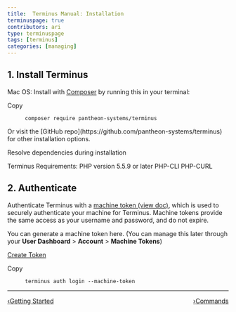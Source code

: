 ```yaml
---
title:  Terminus Manual: Installation
terminuspage: true
contributors: ari
type: terminuspage
tags: [terminus]
categories: [managing]
---
```

## 1. Install Terminus
Mac OS: Install with [Composer](https://getcomposer.org/) by running this in your terminal:
<div class="zero-clipboard">
<span class="btn-clipboard">Copy</span>
<figure class="highlight"><pre><code class="bash" data-lang="bash">composer require pantheon-systems/terminus</code></pre></figure>
</div>
Or visit the [GitHub repo](https://github.com/pantheon-systems/terminus) for other installation options.


<span class="glyphicon glyphicon-check" aria-hidden="true"></span> Resolve dependencies during installation

Terminus Requirements:
PHP version 5.5.9 or later
PHP-CLI
PHP-CURL


## 2. Authenticate
Authenticate Terminus with a [machine token (view doc)](/docs/machine-tokens), which is used to securely authenticate your machine for Terminus. Machine tokens provide the same access as your username and password, and do not expire.

You can generate a machine token here. (You can manage this later through your **User Dashboard** > **Account** > **Machine Tokens**)

<a href="https://dashboard.pantheon.io/machine-token/create" class="btn-primary btn">Create Token</a>

<div class="zero-clipboard">
<span class="btn-clipboard">Copy</span>
<figure class="highlight"><pre><code class="bash" data-lang="bash">terminus auth login --machine-token<machine-token></code></pre></figure>
</div>

<div class="terminus-pager">
  <hr>
      <a style="float:left;" href="/docs/terminus"><span class="terminus-pager-lsaquo">&lsaquo;</span>Getting Started</a>
      <a style="float:right;" href="/docs/terminus/commands"><span class="terminus-pager-rsaquo">&rsaquo;</span>Commands</a>
</div>
